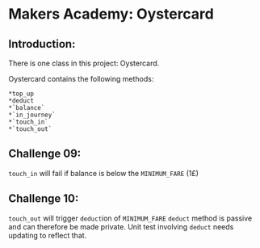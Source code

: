 # Makers Academy: Oystercard

## Introduction:

There is one class in this project:
  Oystercard.

  Oystercard contains the following methods:

    *top_up
    *deduct
    *`balance`
    *`in_journey`
    *`touch_in`
    *`touch_out`


## Challenge 09:
  `touch_in` will fail if balance is below the `MINIMUM_FARE` (1£)

## Challenge 10:
  `touch_out` will trigger `deduct`ion of `MINIMUM_FARE`
  `deduct` method is passive and can therefore be made private.
  Unit test involving `deduct` needs updating to reflect that.
